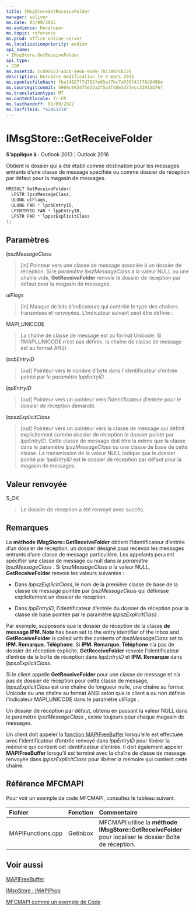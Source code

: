 ```yaml
---
title: IMsgStoreGetReceiveFolder
manager: soliver
ms.date: 03/09/2015
ms.audience: Developer
ms.topic: reference
ms.prod: office-online-server
ms.localizationpriority: medium
api_name:
- IMsgStore.GetReceiveFolder
api_type:
- COM
ms.assetid: ccd9d623-a3cb-4e66-9649-78c3887cb726
description: Dernière modification le 9 mars 2015
ms.openlocfilehash: fbe14827f7d762fe85af7bc7a535f41f78d9496e
ms.sourcegitcommit: 5969c693475e22a3f5a4fdde3473ecc33013b76f
ms.translationtype: MT
ms.contentlocale: fr-FR
ms.lasthandoff: 02/09/2022
ms.locfileid: "62463218"
---
```

# <a name="imsgstoregetreceivefolder"></a>IMsgStore::GetReceiveFolder

  
  
**S’applique à** : Outlook 2013 | Outlook 2016 
  
Obtient le dossier qui a été établi comme destination pour les messages entrants d’une classe de message spécifiée ou comme dossier de réception par défaut pour la magasin de messages.
  
```cpp
HRESULT GetReceiveFolder(
  LPSTR lpszMessageClass,
  ULONG ulFlags,
  ULONG FAR * lpcbEntryID,
  LPENTRYID FAR * lppEntryID,
  LPSTR FAR * lppszExplicitClass
);
```

## <a name="parameters"></a>Paramètres

 _lpszMessageClass_
  
> [in] Pointeur vers une classe de message associée à un dossier de réception. Si le  _paramètre lpszMessageClass_ a la valeur NULL ou une chaîne vide, **GetReceiveFolder** renvoie le dossier de réception par défaut pour la magasin de messages. 
    
 _ulFlags_
  
> [in] Masque de bits d’indicateurs qui contrôle le type des chaînes transmises et renvoyées. L’indicateur suivant peut être définie :
    
MAPI_UNICODE 
  
> La chaîne de classe de message est au format Unicode. Si l’MAPI_UNICODE n’est pas définie, la chaîne de classe de message est au format ANSI.
    
 _lpcbEntryID_
  
> [out] Pointeur vers le nombre d’byte dans l’identificateur d’entrée pointé par  _le paramètre lppEntryID_ . 
    
 _lppEntryID_
  
> [out] Pointeur vers un pointeur vers l’identificateur d’entrée pour le dossier de réception demandé.
    
 _lppszExplicitClass_
  
> [out] Pointeur vers un pointeur vers la classe de message qui définit explicitement comme dossier de réception le dossier pointé par  _lppEntryID_. Cette classe de message doit être la même que la classe dans le paramètre _lpszMessageClass_ ou une classe de base de cette classe. La transmission de la valeur NULL indique que le dossier pointé par  _lppEntryID_ est le dossier de réception par défaut pour la magasin de messages. 
    
## <a name="return-value"></a>Valeur renvoyée

S_OK 
  
> Le dossier de réception a été renvoyé avec succès.
    
## <a name="remarks"></a>Remarques

La **méthode IMsgStore::GetReceiveFolder** obtient l’identificateur d’entrée d’un dossier de réception, un dossier désigné pour recevoir les messages entrants d’une classe de message particulière. Les appelants peuvent spécifier une classe de message ou null dans _le paramètre lpszMessageClass_ . Si  _lpszMessageClass a_ la valeur NULL, **GetReceiveFolder** renvoie les valeurs suivantes : 
  
- Dans  _lppszExplicitClass_, le nom de la première classe de base de la classe de message pointée par  _lpszMessageClass_ qui définisse explicitement un dossier de réception. 
    
- Dans  _lppEntryID_, l’identificateur d’entrée du dossier de réception pour la classe de base pointée par le paramètre  _lppszExplicitClass_ . 
    
Par exemple, supposons que le dossier de réception de la classe **de message IPM. Note** has been set to the entry identifier of the Inbox and **GetReceiveFolder** is called with the contents of _lpszMessageClass_ set to **IPM. Remarque. Téléphone**. Si **IPM. Remarque. Téléphone** n’a pas de dossier de réception explicite, **GetReceiveFolder** renvoie l’identificateur d’entrée de la boîte de réception dans _lppEntryID_ et **IPM. Remarque** dans _lppszExplicitClass_.
  
Si le client appelle **GetReceiveFolder** pour une classe de message et n’a pas de dossier de réception pour cette classe de message,  _lppszExplicitClass_ est une chaîne de longueur nulle, une chaîne au format Unicode ou une chaîne au format ANSI selon que le client a ou non définie l’indicateur MAPI_UNICODE dans le paramètre _ulFlags_ . 
  
Un dossier de réception par défaut, obtenu en passant la valeur NULL dans le paramètre _lpszMessageClass_ , existe toujours pour chaque magasin de messages. 
  
Un client doit appeler la [fonction MAPIFreeBuffer](mapifreebuffer.md) lorsqu’elle est effectuée avec l’identificateur d’entrée renvoyé dans  _lppEntryID_ pour libérer la mémoire qui contient cet identificateur d’entrée. Il doit également appeler **MAPIFreeBuffer** lorsqu’il est terminé avec la chaîne de classe de message renvoyée dans  _lppszExplicitClass_ pour libérer la mémoire qui contient cette chaîne. 
  
## <a name="mfcmapi-reference"></a>Référence MFCMAPI

Pour voir un exemple de code MFCMAPI, consultez le tableau suivant.
  
|**Fichier**|**Fonction**|**Commentaire**|
|:-----|:-----|:-----|
|MAPIFunctions.cpp  <br/> |GetInbox  <br/> |MFCMAPI utilise la **méthode IMsgStore::GetReceiveFolder** pour localiser le dossier Boîte de réception.  <br/> |
   
## <a name="see-also"></a>Voir aussi



[MAPIFreeBuffer](mapifreebuffer.md)
  
[IMsgStore : IMAPIProp](imsgstoreimapiprop.md)


[MFCMAPI comme un exemple de Code](mfcmapi-as-a-code-sample.md)

